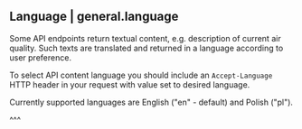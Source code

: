 ## Language | general.language

Some API endpoints return textual content, e.g. description of current air quality. Such texts are translated and returned in a language according to user preference.

To select API content language you should include an `Accept-Language` HTTP header in your request with value set to desired language.

Currently supported languages are English ("en" - default) and Polish ("pl").

^^^
